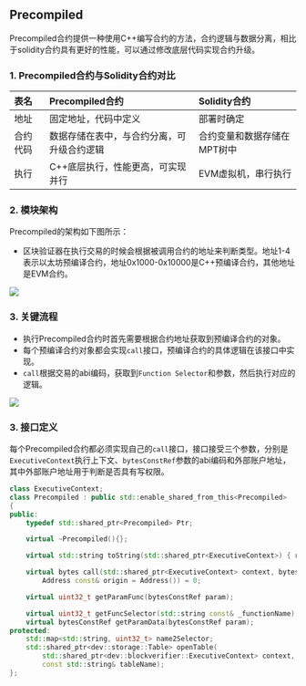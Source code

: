 ## Precompiled

Precompiled合约提供一种使用C++编写合约的方法，合约逻辑与数据分离，相比于solidity合约具有更好的性能，可以通过修改底层代码实现合约升级。

### 1. Precompiled合约与Solidity合约对比

|表名      |  Precompiled合约                            |     Solidity合约|
|:--------|:-----|:-----|
|地址      | 固定地址，代码中定义                       |   部署时确定
|合约代码  |  数据存储在表中，与合约分离，可升级合约逻辑|     合约变量和数据存储在MPT树中
|执行      | C++底层执行，性能更高，可实现并行          |    EVM虚拟机，串行执行

### 2. 模块架构

Precompiled的架构如下图所示：
- 区块验证器在执行交易的时候会根据被调用合约的地址来判断类型。地址1-4表示以太坊预编译合约，地址0x1000-0x10000是C++预编译合约，其他地址是EVM合约。

![](../../../images/precompiled/architecture.png)

### 3. 关键流程
- 执行Precompiled合约时首先需要根据合约地址获取到预编译合约的对象。
- 每个预编译合约对象都会实现`call`接口，预编译合约的具体逻辑在该接口中实现。
- `call`根据交易的abi编码，获取到`Function Selector`和参数，然后执行对应的逻辑。

![](../../../images/precompiled/process.png)

### 3. 接口定义

每个Precompiled合约都必须实现自己的`call`接口，接口接受三个参数，分别是`ExecutiveContext`执行上下文、`bytesConstRef`参数的abi编码和外部账户地址，其中外部账户地址用于判断是否具有写权限。
```cpp
class ExecutiveContext;
class Precompiled : public std::enable_shared_from_this<Precompiled>
{
public:
    typedef std::shared_ptr<Precompiled> Ptr;

    virtual ~Precompiled(){};

    virtual std::string toString(std::shared_ptr<ExecutiveContext>) { return ""; }

    virtual bytes call(std::shared_ptr<ExecutiveContext> context, bytesConstRef param,
        Address const& origin = Address()) = 0;

    virtual uint32_t getParamFunc(bytesConstRef param);

    virtual uint32_t getFuncSelector(std::string const& _functionName);
    virtual bytesConstRef getParamData(bytesConstRef param);
protected:
    std::map<std::string, uint32_t> name2Selector;
    std::shared_ptr<dev::storage::Table> openTable(
        std::shared_ptr<dev::blockverifier::ExecutiveContext> context,
        const std::string& tableName);
};
```
